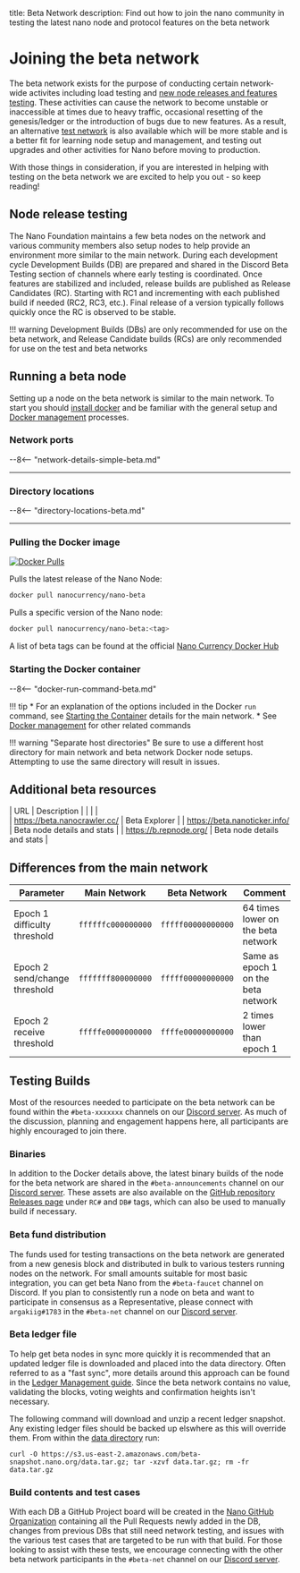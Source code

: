 title: Beta Network
description: Find out how to join the nano community in testing the latest nano node and protocol features on the beta network

# Joining the beta network

The beta network exists for the purpose of conducting certain network-wide activites including load testing and [new node releases and features testing](#node-release-testing). These activities can cause the network to become unstable or inaccessible at times due to heavy traffic, occasional resetting of the genesis/ledger or the introduction of bugs due to new features. As a result, an alternative [test network](test-network.md) is also available which will be more stable and is a better fit for learning node setup and management, and testing out upgrades and other activities for Nano before moving to production.

With those things in consideration, if you are interested in helping with testing on the beta network we are excited to help you out - so keep reading!


## Node release testing
The Nano Foundation maintains a few beta nodes on the network and various community members also setup nodes to help provide an environment more similar to the main network. During each development cycle Development Builds (DB) are prepared and shared in the Discord Beta Testing section of channels where early testing is coordinated. Once features are stabilized and included, release builds are published as Release Candidates (RC). Starting with RC1 and incrementing with each published build if needed (RC2, RC3, etc.). Final release of a version typically follows quickly once the RC is observed to be stable.

!!! warning
	Development Builds (DBs) are only recommended for use on the beta network, and Release Candidate builds (RCs) are only recommended for use on the test and beta networks

## Running a beta node

Setting up a node on the beta network is similar to the main network. To start you should [install docker](/running-a-node/node-setup/#installing-docker) and be familiar with the general setup and [Docker management](/running-a-node/docker-management/) processes.

### Network ports

--8<-- "network-details-simple-beta.md"

___

### Directory locations

--8<-- "directory-locations-beta.md"

---

### Pulling the Docker image
[![Docker Pulls](https://img.shields.io/docker/pulls/nanocurrency/nano.svg)](https://hub.docker.com/r/nanocurrency/nano-beta)

Pulls the latest release of the Nano Node:
```bash
docker pull nanocurrency/nano-beta
```

Pulls a specific version of the Nano node:
```bash
docker pull nanocurrency/nano-beta:<tag>
```

A list of beta tags can be found at the official [Nano Currency Docker Hub](https://hub.docker.com/r/nanocurrency/nano-beta/tags)

### Starting the Docker container

--8<-- "docker-run-command-beta.md"

!!! tip
	* For an explanation of the options included in the Docker `run` command, see [Starting the Container](/running-a-node/docker-management/#starting) details for the main network.
	* See [Docker management](/running-a-node/docker-management/) for other related commands

!!! warning "Separate host directories"
	Be sure to use a different host directory for main network and beta network Docker node setups. Attempting to use the same directory will result in issues.

## Additional beta resources

| URL                                     | Description |
|                                         |             |	
| https://beta.nanocrawler.cc/            | Beta Explorer |
| https://beta.nanoticker.info/           | Beta node details and stats |
| https://b.repnode.org/                  | Beta node details and stats |

## Differences from the main network

| Parameter | Main Network | Beta Network | Comment |
|-----------|--------------|--------------|---------|
| Epoch 1 difficulty threshold | `ffffffc000000000` | `fffff00000000000` | 64 times lower on the beta network |
| Epoch 2 send/change threshold | `fffffff800000000` | `fffff00000000000` | Same as epoch 1 on the beta network |
| Epoch 2 receive threshold | `fffffe0000000000` | `ffffe00000000000` | 2 times lower than epoch 1 |

<span id="release-candidate-builds"></span>
<span id="development-builds"></span>
<span id="latest-beta-builds"></span>
## Testing Builds

Most of the resources needed to participate on the beta network can be found within the `#beta-xxxxxxx` channels on our [Discord server](https://chat.nano.org). As much of the discussion, planning and engagement happens here, all participants are highly encouraged to join there.

### Binaries

In addition to the Docker details above, the latest binary builds of the node for the beta network are shared in the `#beta-announcements` channel on our [Discord server](https://chat.nano.org). These assets are also available on the [GitHub repository Releases page](https://github.com/nanocurrency/nano-node/releases) under `RC#` and `DB#` tags, which can also be used to manually build if necessary.

### Beta fund distribution

The funds used for testing transactions on the beta network are generated from a new genesis block and distributed in bulk to various testers running nodes on the network. For small amounts suitable for most basic integration, you can get beta Nano from the `#beta-faucet` channel on Discord. If you plan to consistently run a node on beta and want to participate in consensus as a Representative, please connect with `argakiig#1783` in the `#beta-net` channel on our [Discord server](https://chat.nano.org).

### Beta ledger file

To help get beta nodes in sync more quickly it is recommended that an updated ledger file is downloaded and placed into the data directory. Often referred to as a "fast sync", more details around this approach can be found in the [Ledger Management guide](ledger-management.md#downloaded-ledger-files). Since the beta network contains no value, validating the blocks, voting weights and confirmation heights isn't necessary.

The following command will download and unzip a recent ledger snapshot. Any existing ledger files should be backed up elswhere as this will override them. From within the [data directory](#directory-locations) run:

```
curl -O https://s3.us-east-2.amazonaws.com/beta-snapshot.nano.org/data.tar.gz; tar -xzvf data.tar.gz; rm -fr data.tar.gz
```
<span id="ongoing-test-cases"></span>
### Build contents and test cases
With each DB a GitHub Project board will be created in the [Nano GitHub Organization](https://github.com/orgs/nanocurrency/projects) containing all the Pull Requests newly added in the DB, changes from previous DBs that still need network testing, and issues with the various test cases that are targeted to be run with that build. For those looking to assist with these tests, we encourage connecting with the other beta network participants in the `#beta-net` channel on our [Discord server](https://chat.nano.org).
